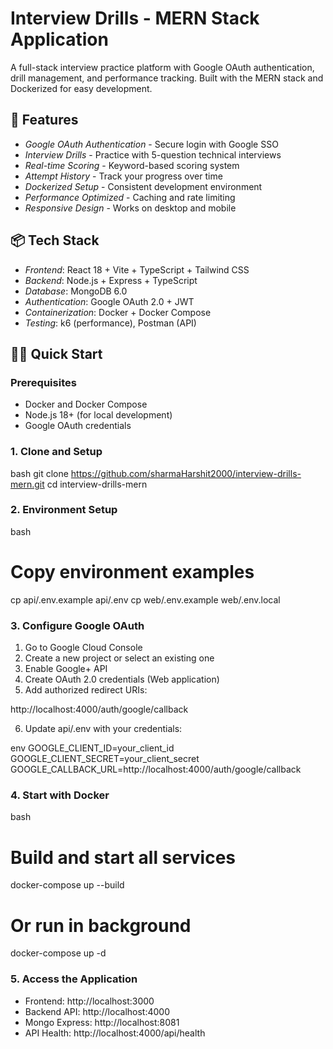 # Interview Drills - MERN Stack Application

A full-stack interview practice platform with Google OAuth authentication, drill management, and performance tracking. Built with the MERN stack and Dockerized for easy development.

## 🚀 Features

- *Google OAuth Authentication* - Secure login with Google SSO
- *Interview Drills* - Practice with 5-question technical interviews
- *Real-time Scoring* - Keyword-based scoring system
- *Attempt History* - Track your progress over time
- *Dockerized Setup* - Consistent development environment
- *Performance Optimized* - Caching and rate limiting
- *Responsive Design* - Works on desktop and mobile

## 📦 Tech Stack

- *Frontend*: React 18 + Vite + TypeScript + Tailwind CSS
- *Backend*: Node.js + Express + TypeScript
- *Database*: MongoDB 6.0
- *Authentication*: Google OAuth 2.0 + JWT
- *Containerization*: Docker + Docker Compose
- *Testing*: k6 (performance), Postman (API)

## 🏃‍♂ Quick Start

### Prerequisites

- Docker and Docker Compose
- Node.js 18+ (for local development)
- Google OAuth credentials

### 1. Clone and Setup

bash
git clone https://github.com/sharmaHarshit2000/interview-drills-mern.git
cd interview-drills-mern


### 2. Environment Setup

bash
# Copy environment examples
cp api/.env.example api/.env
cp web/.env.example web/.env.local


### 3. Configure Google OAuth

1. Go to Google Cloud Console
2. Create a new project or select an existing one
3. Enable Google+ API
4. Create OAuth 2.0 credentials (Web application)
5. Add authorized redirect URIs:


http://localhost:4000/auth/google/callback


6. Update api/.env with your credentials:

env
GOOGLE_CLIENT_ID=your_client_id
GOOGLE_CLIENT_SECRET=your_client_secret
GOOGLE_CALLBACK_URL=http://localhost:4000/auth/google/callback


### 4. Start with Docker

bash
# Build and start all services
docker-compose up --build

# Or run in background
docker-compose up -d


### 5. Access the Application

- Frontend: http://localhost:3000  
- Backend API: http://localhost:4000  
- Mongo Express: http://localhost:8081  
- API Health: http://localhost:4000/api/health
